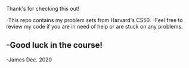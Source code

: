 Thank's for checking this out!

-This repo contains my problem sets from Harvard's CS50. 
-Feel free to review my code if you are in need of help 
 or are stuck on any problems.

-Good luck in the course!
---------------------------------------------------------
-James
 Dec. 2020
